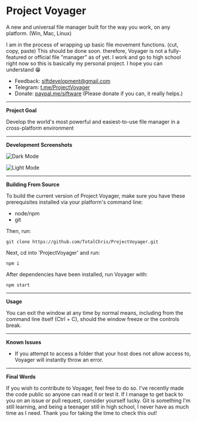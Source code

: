 # Project Voyager
A new and universal file manager built for the way you work, on any platform. (Win, Mac, Linux)

I am in the process of wrapping up basic file movement functions. (cut, copy, paste) This should be done soon. therefore, Voyager is not a fully-featured or official file "manager" as of yet. I work and go to high school right now so this is basically my personal project. I hope you can understand 😁

* Feedback: siftdevelopment@gmail.com
* Telegram: [t.me/ProjectVoyager](https://t.me/ProjectVoyager)
* Donate: [paypal.me/siftware](https://paypal.me/siftware)
(Please donate if you can, it really helps.)

***
**Project Goal**

Develop the world's most powerful and easiest-to-use file manager in a cross-platform environment
***
**Development Screenshots**

![Dark Mode](https://github.com/TotalChris/ProjectVoyager/blob/master/bin/scr/dark.png?raw=true "Voyager in a beautiful dark mode")

![Light Mode](https://github.com/TotalChris/ProjectVoyager/blob/master/bin/scr/light.png?raw=true "Voyager in an eye-searing (but elegant) light mode")

***
**Building From Source**

To build the current version of Project Voyager, make sure you have these prerequisites installed via your platform's command line:

* node/npm
* git

Then, run:

```
git clone https://github.com/TotalChris/ProjectVoyager.git
```

Next, cd into 'ProjectVoyager' and run:

```
npm i
```

After dependencies have been installed, run Voyager with:

```
npm start
```
***
**Usage**

You can exit the window at any time by normal means, including from the command line itself (Ctrl + C), should the window freeze or the controls break.

***
**Known Issues**

* If you attempt to access a folder that your host does not allow access to, Voyager will instantly throw an error.
***
**Final Words**

If you wish to contribute to Voyager, feel free to do so. I've recently made the code public so anyone can read it or test it. If I manage to get back to you on an issue or pull request, consider yourself lucky. Git is something I'm still learning, and being a teenager still in high school, I never have as much time as I need. Thank you for taking the time to check this out!

